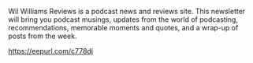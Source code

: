Wil Williams Reviews is a podcast news and reviews site. This newsletter will bring you podcast musings, updates from the world of podcasting, recommendations, memorable moments and quotes, and a wrap-up of posts from the week.

https://eepurl.com/c778dj
